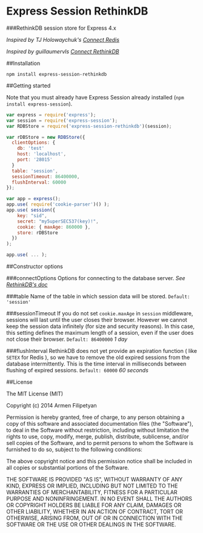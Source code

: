 Express Session RethinkDB
=================

###RethinkDB session store for Express 4.x 

*Inspired by TJ Holowaychuk's [Connect Redis](https://github.com/visionmedia/connect-redis)*

*Inspired by guillaumervls [Connect RethinkDB](https://github.com/guillaumervls/connect-rethinkdb)*

##Installation

```npm install express-session-rethinkdb```

##Getting started

Note that you must already have Express Session already installed (```npm install express-session```).

```javascript
var express = require('express');
var session = require('express-session');
var RDBStore = require('express-session-rethinkdb')(session);

var rDBStore = new RDBStore({
  clientOptions: {
    db: 'test'
    host: 'localhost',
    port: '28015'
  }
  table: 'session',
  sessionTimeout: 86400000,
  flushInterval: 60000
});

var app = express();
app.use( require('cookie-parser')() );
app.use( session({
    key: "sid",
    secret: "my5uperSEC537(key)!",
    cookie: { maxAge: 860000 },
    store: rDBStore 
  })
);

app.use( ... );
```

##Constructor options

###connectOptions
Options for connecting to the database server. 
*See [RethinkDB's doc](http://www.rethinkdb.com/api/javascript/#connect)*

###table
Name of the table in which session data will be stored.
`Default: 'session'`

###sessionTimeout
If you do not set ```cookie.maxAge``` in ```session``` middleware, sessions will last until the user closes their browser. 
However we cannot keep the session data infinitely (for size and security reasons). 
In this case, this setting defines the maximum length of a session, even if the user does not close their browser. 
`Default: 86400000` *1 day*

###flushInterval
RethinkDB does not yet provide an expiration function ( like ```SETEX``` for Redis ), so we have to remove the old expired sessions from the database intermittently. This is the time interval in milliseconds between flushing of expired sessions.
`Default: 60000` *60 seconds*

##License

The MIT License (MIT)

Copyright (c) 2014 Armen Filipetyan

Permission is hereby granted, free of charge, to any person obtaining a copy
of this software and associated documentation files (the "Software"), to deal
in the Software without restriction, including without limitation the rights
to use, copy, modify, merge, publish, distribute, sublicense, and/or sell
copies of the Software, and to permit persons to whom the Software is
furnished to do so, subject to the following conditions:

The above copyright notice and this permission notice shall be included in
all copies or substantial portions of the Software.

THE SOFTWARE IS PROVIDED "AS IS", WITHOUT WARRANTY OF ANY KIND, EXPRESS OR
IMPLIED, INCLUDING BUT NOT LIMITED TO THE WARRANTIES OF MERCHANTABILITY,
FITNESS FOR A PARTICULAR PURPOSE AND NONINFRINGEMENT. IN NO EVENT SHALL THE
AUTHORS OR COPYRIGHT HOLDERS BE LIABLE FOR ANY CLAIM, DAMAGES OR OTHER
LIABILITY, WHETHER IN AN ACTION OF CONTRACT, TORT OR OTHERWISE, ARISING FROM,
OUT OF OR IN CONNECTION WITH THE SOFTWARE OR THE USE OR OTHER DEALINGS IN
THE SOFTWARE.
